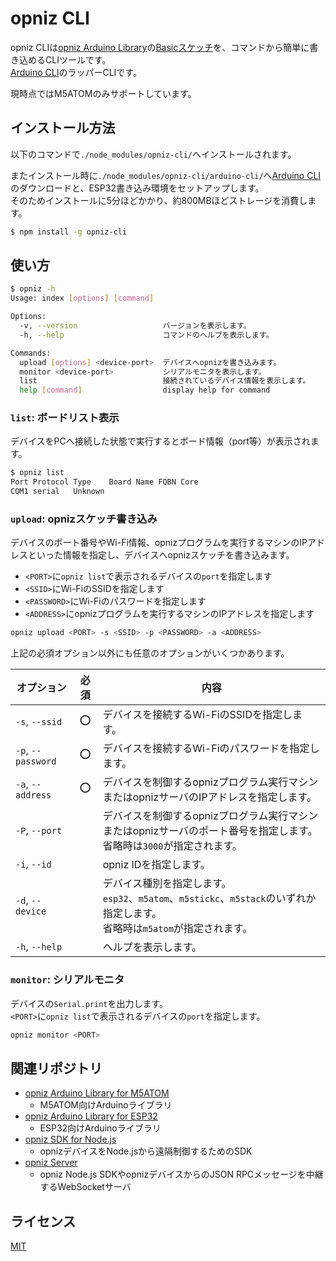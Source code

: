 # opniz CLI

opniz CLIは[opniz Arduino Library](https://github.com/miso-develop/opniz-arduino-m5atom)の[Basicスケッチ](https://github.com/miso-develop/opniz-arduino-m5atom/blob/main/examples/Basic/Basic.ino)を、コマンドから簡単に書き込めるCLIツールです。  
[Arduino CLI](https://github.com/arduino/arduino-cli)のラッパーCLIです。  

現時点ではM5ATOMのみサポートしています。  



## インストール方法

以下のコマンドで`./node_modules/opniz-cli/`へインストールされます。  

またインストール時に`./node_modules/opniz-cli/arduino-cli/`へ[Arduino CLI](https://github.com/arduino/arduino-cli)のダウンロードと、ESP32書き込み環境をセットアップします。  
そのためインストールに5分ほどかかり、約800MBほどストレージを消費します。  

```sh
$ npm install -g opniz-cli
```



## 使い方

```sh
$ opniz -h
Usage: index [options] [command]

Options:
  -v, --version                   バージョンを表示します。
  -h, --help                      コマンドのヘルプを表示します。

Commands:
  upload [options] <device-port>  デバイスへopnizを書き込みます。
  monitor <device-port>           シリアルモニタを表示します。
  list                            接続されているデバイス情報を表示します。
  help [command]                  display help for command
```

### `list`: ボードリスト表示

デバイスをPCへ接続した状態で実行するとボード情報（port等）が表示されます。

```sh
$ opniz list
Port Protocol Type    Board Name FQBN Core
COM1 serial   Unknown
```

### `upload`: opnizスケッチ書き込み

デバイスのポート番号やWi-Fi情報、opnizプログラムを実行するマシンのIPアドレスといった情報を指定し、デバイスへopnizスケッチを書き込みます。  

* `<PORT>`に`opniz list`で表示されるデバイスの`port`を指定します
* `<SSID>`にWi-FiのSSIDを指定します
* `<PASSWORD>`にWi-Fiのパスワードを指定します
* `<ADDRESS>`にopnizプログラムを実行するマシンのIPアドレスを指定します

```sh
opniz upload <PORT> -s <SSID> -p <PASSWORD> -a <ADDRESS>
```

上記の必須オプション以外にも任意のオプションがいくつかあります。

|オプション|必須|内容|
|---|:-:|---|
|`-s`, `--ssid`|⭕|デバイスを接続するWi-FiのSSIDを指定します。|
|`-p`, `--password`|⭕|デバイスを接続するWi-Fiのパスワードを指定します。|
|`-a`, `--address`|⭕|デバイスを制御するopnizプログラム実行マシンまたはopnizサーバのIPアドレスを指定します。|
|`-P`, `--port`||デバイスを制御するopnizプログラム実行マシンまたはopnizサーバのポート番号を指定します。<br>省略時は`3000`が指定されます。|
|`-i`, `--id`||opniz IDを指定します。|
|`-d`, `--device`||デバイス種別を指定します。<br>`esp32`、`m5atom`、`m5stickc`、`m5stack`のいずれか指定します。<br>省略時は`m5atom`が指定されます。|
|`-h`, `--help`||ヘルプを表示します。|

### `monitor`: シリアルモニタ

デバイスの`Serial.print`を出力します。  
`<PORT>`に`opniz list`で表示されるデバイスの`port`を指定します。  

```sh
opniz monitor <PORT>
```



## 関連リポジトリ

* [opniz Arduino Library for M5ATOM](https://github.com/miso-develop/opniz-arduino-m5atom)
	* M5ATOM向けArduinoライブラリ
* [opniz Arduino Library for ESP32](https://github.com/miso-develop/opniz-arduino-esp32)
	* ESP32向けArduinoライブラリ
* [opniz SDK for Node.js](https://github.com/miso-develop/opniz-sdk-nodejs)
	* opnizデバイスをNode.jsから遠隔制御するためのSDK
* [opniz Server](https://github.com/miso-develop/opniz-server)
	* opniz Node.js SDKやopnizデバイスからのJSON RPCメッセージを中継するWebSocketサーバ



## ライセンス

[MIT](./LICENSE)
